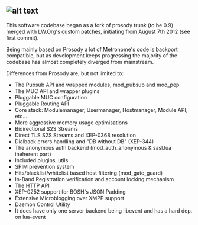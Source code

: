 ![alt text](https://archon.im/metronome-banner/)
-

This software codebase began as a fork of prosody trunk (to be 0.9) merged with LW.Org's custom patches, initiating from August 7th 2012 (see first commit).

Being mainly based on Prosody a lot of Metronome's code is backport compatible, but as development keeps progressing the majority of the codebase has almost completely diverged from mainstream.

Differences from Prosody are, but not limited to:

 * The Pubsub API and wrapped modules, mod_pubsub and mod_pep
 * The MUC API and wrapper plugins
 * Pluggable MUC configuration
 * Pluggable Routing API
 * Core stack: Modulemanager, Usermanager, Hostmanager, Module API, etc...
 * More aggressive memory usage optimisations
 * Bidirectional S2S Streams
 * Direct TLS S2S Streams and XEP-0368 resolution
 * Dialback errors handling and "DB without DB" (XEP-344)
 * The anonymous auth backend (mod_auth_anonymous & sasl.lua ineherent part)
 * Included plugins, utils
 * SPIM prevention system
 * Hits/blacklist/whitelist based host filtering (mod_gate_guard)
 * In-Band Registration verification and account locking mechanism
 * The HTTP API
 * XEP-0252 support for BOSH's JSON Padding
 * Extensive Microblogging over XMPP support
 * Daemon Control Utility
 * It does have only one server backend being libevent and has a hard dep. on lua-event